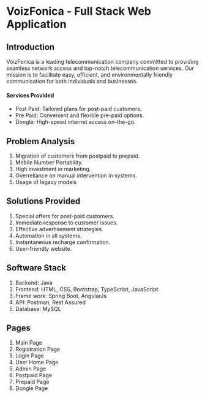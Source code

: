 #  VoizFonica - Full Stack Web Application  

## Introduction
VoizFonica is a leading telecommunication company committed to providing seamless network access and top-notch telecommunication services. Our mission is to facilitate easy, efficient, and environmentally friendly communication for both individuals and businesses.  

#### Services Provided  
- Post Paid: Tailored plans for post-paid customers.  
- Pre Paid: Convenient and flexible pre-paid options.  
- Dongle: High-speed internet access on-the-go.  

## Problem Analysis  
1. Migration of customers from postpaid to prepaid.
2. Mobile Number Portability.
3. High investment in marketing.
4. Overreliance on manual intervention in systems.
5. Usage of legacy models

## Solutions Provided 
1. Special offers for post-paid customers.  
2. Immediate response to customer issues.  
3. Effective advertisement strategies.  
4. Automation in all systems.  
5. Instantaneous recharge confirmation.  
6. User-friendly website.
   
## Software Stack
1. Backend: Java
2. Frontend: HTML, CSS, Bootstrap, TypeScript, JavaScript
3. Frame work: Spring Boot, AngularJs
4. API: Postman, Rest Assured
5. Database: MySQL
   
 ## Pages
1. Main Page
2. Registration Page
3. Login Page
4. User Home Page
5. Admin Page
6. Postpaid Page
7. Prepaid Page
8. Dongle Page
 
